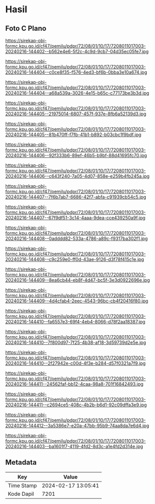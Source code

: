 # Hasil

## Foto C Plano

https://sirekap-obj-formc.kpu.go.id/cf47/pemilu/pdpr/72/08/01/10/17/7208011017003-20240216-144402--b562e4e6-5f2c-4c9d-9cb7-04d35ec05fe7.jpg

https://sirekap-obj-formc.kpu.go.id/cf47/pemilu/pdpr/72/08/01/10/17/7208011017003-20240216-144404--c0ce8f35-f576-4ed3-bf6b-0bba3e10a674.jpg

https://sirekap-obj-formc.kpu.go.id/cf47/pemilu/pdpr/72/08/01/10/17/7208011017003-20240216-144404--a68a539a-3026-4e15-b65c-c77173be3b3d.jpg

https://sirekap-obj-formc.kpu.go.id/cf47/pemilu/pdpr/72/08/01/10/17/7208011017003-20240216-144405--21975014-6807-457f-937e-8fb6a52139d3.jpg

https://sirekap-obj-formc.kpu.go.id/cf47/pemilu/pdpr/72/08/01/10/17/7208011017003-20240216-144405--81b470ff-f7fb-41b1-b892-b03cbc1f9bdf.jpg

https://sirekap-obj-formc.kpu.go.id/cf47/pemilu/pdpr/72/08/01/10/17/7208011017003-20240216-144406--92f333b6-89ef-46b5-b9bf-88d41695fc70.jpg

https://sirekap-obj-formc.kpu.go.id/cf47/pemilu/pdpr/72/08/01/10/17/7208011017003-20240216-144406--c643f240-7a05-4d07-858e-e259b4fb245a.jpg

https://sirekap-obj-formc.kpu.go.id/cf47/pemilu/pdpr/72/08/01/10/17/7208011017003-20240216-144407--7f6b7ab7-6686-42f7-abfa-c91939cb54c5.jpg

https://sirekap-obj-formc.kpu.go.id/cf47/pemilu/pdpr/72/08/01/10/17/7208011017003-20240216-144407--67f9df51-3c14-4aaa-9dea-cce439250a9f.jpg

https://sirekap-obj-formc.kpu.go.id/cf47/pemilu/pdpr/72/08/01/10/17/7208011017003-20240216-144408--0adddd82-533a-4786-a89c-f9317ba302f1.jpg

https://sirekap-obj-formc.kpu.go.id/cf47/pemilu/pdpr/72/08/01/10/17/7208011017003-20240216-144408--c9c259e0-ff0d-43ae-9126-d3f78f415c1e.jpg

https://sirekap-obj-formc.kpu.go.id/cf47/pemilu/pdpr/72/08/01/10/17/7208011017003-20240216-144409--8ea6cb44-eb8f-4d47-bc5f-3e3d0922696e.jpg

https://sirekap-obj-formc.kpu.go.id/cf47/pemilu/pdpr/72/08/01/10/17/7208011017003-20240216-144409--4d4cfab4-2eec-4543-96bc-cb4f20416f80.jpg

https://sirekap-obj-formc.kpu.go.id/cf47/pemilu/pdpr/72/08/01/10/17/7208011017003-20240216-144410--fa6557e3-69f4-4eb4-8066-d78f2aa18387.jpg

https://sirekap-obj-formc.kpu.go.id/cf47/pemilu/pdpr/72/08/01/10/17/7208011017003-20240216-144410--7f800d97-7f25-4b38-af18-3d59739d2e5e.jpg

https://sirekap-obj-formc.kpu.go.id/cf47/pemilu/pdpr/72/08/01/10/17/7208011017003-20240216-144410--2f27942e-c00d-4f3e-b284-d57f0321a7f9.jpg

https://sirekap-obj-formc.kpu.go.id/cf47/pemilu/pdpr/72/08/01/10/17/7208011017003-20240216-144411--24562faf-bb12-4caa-98a8-701f16842493.jpg

https://sirekap-obj-formc.kpu.go.id/cf47/pemilu/pdpr/72/08/01/10/17/7208011017003-20240216-144411--c2694ce5-408c-4b2b-b6d1-92c09dffa3e9.jpg

https://sirekap-obj-formc.kpu.go.id/cf47/pemilu/pdpr/72/08/01/10/17/7208011017003-20240216-144412--3a5386e7-e20a-47bb-95b9-74aa8da7e6d4.jpg

https://sirekap-obj-formc.kpu.go.id/cf47/pemilu/pdpr/72/08/01/10/17/7208011017003-20240216-144403--ba1601f7-4119-4fd2-8d3c-a1e4fd2d314e.jpg


## Metadata

| Key        | Value               |
| ---------- | ------------------- |
| Time Stamp | 2024-02-17 13:05:41 |
| Kode Dapil | 7201                |



